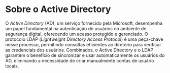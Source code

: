 # Sobre o Active Directory

O *Active Directory* (AD), um serviço fornecido pela Microsoft, desempenha um papel fundamental na autenticação de usuários no ambiente de segurança digital, oferecendo um acesso protegido e gerenciado. O protocolo LDAP (*Lightweight Directory Access Protocol*) é uma peça-chave nesse processo, permitindo consultas eficientes ao diretório para verificar as credenciais dos usuários. Combinados, o Active Directory e o LDAP garantem o benefício de sincronizar e usar automaticamente os usuários do AD, eliminando a necessidade de criar manualmente contas de usuário locais.